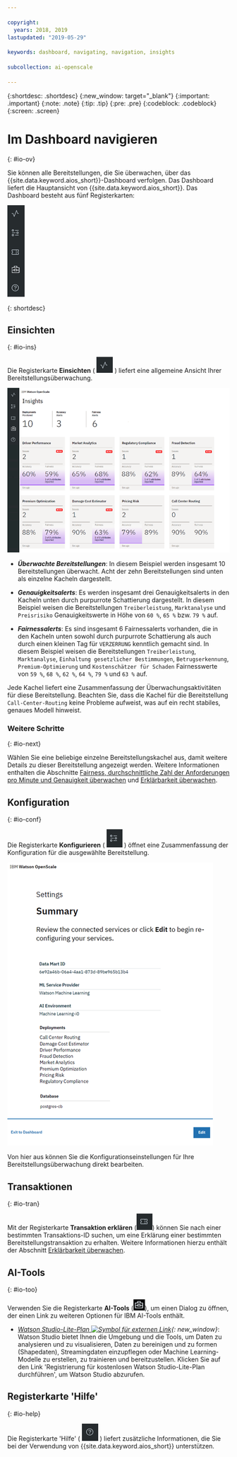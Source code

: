 ```yaml
---

copyright:
  years: 2018, 2019
lastupdated: "2019-05-29"

keywords: dashboard, navigating, navigation, insights

subcollection: ai-openscale

---
```


{:shortdesc: .shortdesc}
{:new_window: target="_blank"}
{:important: .important}
{:note: .note}
{:tip: .tip}
{:pre: .pre}
{:codeblock: .codeblock}
{:screen: .screen}

# Im Dashboard navigieren
{: #io-ov}

Sie können alle Bereitstellungen, die Sie überwachen, über das {{site.data.keyword.aios_short}}-Dashboard verfolgen. Das Dashboard liefert die Hauptansicht von {{site.data.keyword.aios_short}}. Das Dashboard besteht aus fünf Registerkarten:

  ![Registerkarte 'Einsichten'](images/insight-tabs.png)

{: shortdesc}

## Einsichten
{: #io-ins}

Die Registerkarte **Einsichten** ( ![Dashboard für Einsichten](images/insight-dash-tab.png) ) liefert eine allgemeine Ansicht Ihrer Bereitstellungsüberwachung.

  ![Dashboard für Einsichten](images/insight-dashboard.png)

- ***Überwachte Bereitstellungen***: In diesem Beispiel werden insgesamt 10 Bereitstellungen überwacht. Acht der zehn Bereitstellungen sind unten als einzelne Kacheln dargestellt.

- ***Genauigkeitsalerts***: Es werden insgesamt drei Genauigkeitsalerts in den Kacheln unten durch purpurrote Schattierung dargestellt. In diesem Beispiel weisen die Bereitstellungen `Treiberleistung`, `Marktanalyse` und `Preisrisiko` Genauigkeitswerte in Höhe von `60 %`, `65 %` bzw. `79 %` auf.

- ***Fairnessalerts***: Es sind insgesamt 6 Fairnessalerts vorhanden, die in den Kacheln unten sowohl durch purpurrote Schattierung als auch durch einen kleinen Tag für `VERZERRUNG` kenntlich gemacht sind. In diesem Beispiel weisen die Bereitstellungen `Treiberleistung`, `Marktanalyse`, `Einhaltung gesetzlicher Bestimmungen`, `Betrugserkennung`, `Premium-Optimierung` und `Kostenschätzer für Schaden` Fairnesswerte von `59 %`, `68 %`, `62 %`, `64 %`, `79 %` und `63 %` auf.

Jede Kachel liefert eine Zusammenfassung der Überwachungsaktivitäten für diese Bereitstellung. Beachten Sie, dass die Kachel für die Bereitstellung `Call-Center-Routing` keine Probleme aufweist, was auf ein recht stabiles, genaues Modell hinweist.

### Weitere Schritte
{: #io-next}

Wählen Sie eine beliebige einzelne Bereitstellungskachel aus, damit weitere Details zu dieser Bereitstellung angezeigt werden. Weitere Informationen enthalten die Abschnitte [Fairness, durchschnittliche Zahl der Anforderungen pro Minute und Genauigkeit überwachen](/docs/services/ai-openscale?topic=ai-openscale-it-ov) und [Erklärbarkeit überwachen](/docs/services/ai-openscale?topic=ai-openscale-ie-ov).

## Konfiguration
{: #io-conf}

Die Registerkarte **Konfigurieren** ( ![Registerkarte 'Konfigurieren'](images/insight-config-tab.png) ) öffnet eine Zusammenfassung der Konfiguration für die ausgewählte Bereitstellung.

  ![Konfigurationszusammenfassung](images/insight-config-summary.png)

Von hier aus können Sie die Konfigurationseinstellungen für Ihre Bereitstellungsüberwachung direkt bearbeiten.

## Transaktionen
{: #io-tran}

Mit der Registerkarte **Transaktion erklären** (![Registerkarte 'Transaktion erklären'](images/insight-transact-tab.png)) können Sie nach einer bestimmten Transaktions-ID suchen, um eine Erklärung einer bestimmten Bereitstellungstransaktion zu erhalten. Weitere Informationen hierzu enthält der Abschnitt [Erklärbarkeit überwachen](/docs/services/ai-openscale?topic=ai-openscale-ie-ov).

## AI-Tools
{: #io-too}

Verwenden Sie die Registerkarte **AI-Tools** (![Registerkarte 'AI-Tools'](images/aitools.png)), um einen Dialog zu öffnen, der einen Link zu weiteren Optionen für IBM AI-Tools enthält.

- *[Watson Studio-Lite-Plan ![Symbol für externen Link](../../icons/launch-glyph.svg "Symbol für externen Link")](https://dataplatform.cloud.ibm.com/registration/stepone?apps=all&context=wdp){: new_window}*: Watson Studio bietet Ihnen die Umgebung und die Tools, um Daten zu analysieren und zu visualisieren, Daten zu bereinigen und zu formen (Shapedaten), Streamingdaten einzupflegen oder Machine Learning-Modelle zu erstellen, zu trainieren und bereitzustellen. Klicken Sie auf den Link 'Registrierung für kostenlosen Watson Studio-Lite-Plan durchführen', um Watson Studio abzurufen.

## Registerkarte 'Hilfe'
{: #io-help}

Die Registerkarte 'Hilfe' ( ![Registerkarte 'Hilfe'](images/insight-help-tab.png) ) liefert zusätzliche Informationen, die Sie bei der Verwendung von {{site.data.keyword.aios_short}} unterstützen.
